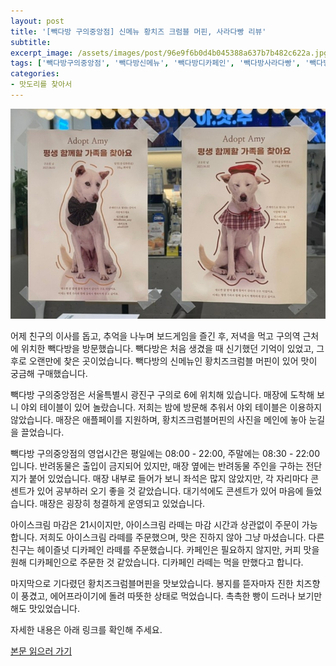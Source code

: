 ```yaml
---
layout: post
title: '[빽다방 구의중앙점] 신메뉴 황치즈 크럼블 머핀, 사라다빵 리뷰'
subtitle: 
excerpt_image: /assets/images/post/96e9f6b0d4b045388a637b7b482c622a.jpg
tags: ['빽다방구의중앙점', '빽다방신메뉴', '빽다방디카페인', '빽다방사라다빵', '빽다방황치즈크럼블머핀', '황치즈크럼블', '빽다방메뉴칼로리']
categories: 
- 맛도리를 찾아서
---
```


![메인 이미지](/assets/images/post/96e9f6b0d4b045388a637b7b482c622a.jpg)

어제 친구의 이사를 돕고, 추억을 나누며 보드게임을 즐긴 후, 저녁을 먹고 구의역 근처에 위치한 빽다방을 방문했습니다. 빽다방은 처음 생겼을 때 신기했던 기억이 있었고, 그 후로 오랜만에 찾은 곳이었습니다. 빽다방의 신메뉴인 황치즈크럼블 머핀이 있어 맛이 궁금해 구매했습니다.

빽다방 구의중앙점은 서울특별시 광진구 구의로 6에 위치해 있습니다. 매장에 도착해 보니 야외 테이블이 있어 놀랐습니다. 저희는 밤에 방문해 추워서 야외 테이블은 이용하지 않았습니다. 매장은 애플페이를 지원하며, 황치즈크럼블머핀의 사진을 메인에 놓아 눈길을 끌었습니다. 

빽다방 구의중앙점의 영업시간은 평일에는 08:00 - 22:00, 주말에는 08:30 - 22:00입니다. 반려동물은 출입이 금지되어 있지만, 매장 옆에는 반려동물 주인을 구하는 전단지가 붙어 있었습니다. 매장 내부로 들어가 보니 좌석은 많지 않았지만, 각 자리마다 콘센트가 있어 공부하러 오기 좋을 것 같았습니다. 대기석에도 콘센트가 있어 마음에 들었습니다. 매장은 굉장히 청결하게 운영되고 있었습니다.

아이스크림 마감은 21시이지만, 아이스크림 라떼는 마감 시간과 상관없이 주문이 가능합니다. 저희도 아이스크림 라떼를 주문했으며, 맛은 진하지 않아 그냥 마셨습니다. 다른 친구는 헤이즐넛 디카페인 라떼를 주문했습니다. 카페인은 필요하지 않지만, 커피 맛을 원해 디카페인으로 주문한 것 같았습니다. 디카페인 라떼는 먹을 만했다고 합니다.

마지막으로 기다렸던 황치즈크럼블머핀을 맛보았습니다. 봉지를 뜯자마자 진한 치즈향이 풍겼고, 에어프라이기에 돌려 따뜻한 상태로 먹었습니다. 촉촉한 빵이 드러나 보기만 해도 맛있었습니다.

자세한 내용은 아래 링크를 확인해 주세요.

[본문 읽으러 가기](https://m.blog.naver.com/ham_eaten_jellybear/223265489686)

